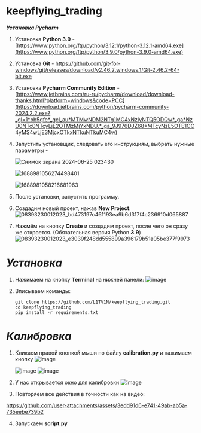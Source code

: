 # keepflying_trading

***Установка Pycharm***

1. Установка **Python 3.9** - [https://www.python.org/ftp/python/3.12.1/python-3.12.1-amd64.exe](https://www.python.org/ftp/python/3.9.0/python-3.9.0-amd64.exe)
2. Установка **Git** - https://github.com/git-for-windows/git/releases/download/v2.46.2.windows.1/Git-2.46.2-64-bit.exe
3. Установка **Pycharm Community Edition** -
   [https://www.jetbrains.com/ru-ru/pycharm/download/download-thanks.html?platform=windows&code=PCC](https://download.jetbrains.com/python/pycharm-community-2024.2.2.exe?_gl=1*ob5qfe*_gcl_au*MTMwNDM2NTg1MC4xNzIyNTQ5ODQw*_ga*NzU0NTc0NTcyLjE2OTMzMjYxNDU.*_ga_9J976DJZ68*MTcyNzE5OTE1OC4yMS4wLjE3MjcxOTkxNTkuNTkuMC4w)


4. Запустить установщик, следовать его инструкциям, выбрать нужные параметры -
   
   ![Снимок экрана 2024-06-25 023430](https://github.com/L1TV1N/Post_Genertor/assets/98161411/cba01787-fa3f-4a21-8998-8dae58007088)
   
   ![1688981056274498401](https://github.com/L1TV1N/Post_Genertor/assets/98161411/629213a8-1203-48d0-a347-dba8e27bb2c1)
   
   ![1688981058216681963](https://github.com/L1TV1N/Post_Genertor/assets/98161411/72419d32-7835-41d8-a5ea-ba90afff0101)

5. После установки, запустить программу.
   
6. Создадим новый проект, нажав **New Project**:
 ![08393230012023_bd473197c461193ea9b6d317f4c236910d065887](https://github.com/L1TV1N/Post_Genertor/assets/98161411/e864562b-d0a8-4f73-8bb4-ea14126e0b16)

7. Нажмём на кнопку **Create** и создадим проект, после чего он сразу же откроется. (Обязательная версия Python **3.9**)
![08393230012023_e3039f248dd555899a396179b51a05be377f9973](https://github.com/L1TV1N/Post_Genertor/assets/98161411/c07fb967-f7d9-4758-8c72-a83bbd651029)



# ***Установка***

1. Нажимаем на кнопку **Terminal** на нижней панели:
![image](https://github.com/L1TV1N/Post_Genertor/assets/98161411/bd5ad16f-be80-4247-93f8-be9a8d916856)

2. Вписываем команды:
   ```
   git clone https://github.com/L1TV1N/keepflying_trading.git
   cd keepflying_trading
   pip install -r requirements.txt
   ```

# ***Калибровка***

1. Кликаем правой кнопкой мыши по файлу **calibration.py** и нажимаем кнопку ![image](https://github.com/user-attachments/assets/f4b53bf7-79df-419c-ace0-f9da10f980d4)

   ![image](https://github.com/user-attachments/assets/74eb9fce-f24d-4ee0-bdbe-e595091d1307)
   ![image](https://github.com/user-attachments/assets/34ad60ce-27de-4883-bee5-415dd7297292)

2. У нас открывается окно для калибровки
   ![image](https://github.com/user-attachments/assets/f85837d9-3b55-447a-8bb4-b11f71573d2f)

3. Повторяем все действия в точности как на видео:
   

https://github.com/user-attachments/assets/3edd91d6-e741-49ab-ab5a-735eebe739b2

4. Запускаем **script.py**
   



